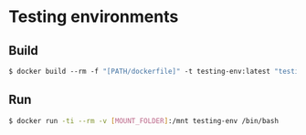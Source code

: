 Testing environments
===

Build
---
```dockerfile
$ docker build --rm -f "[PATH/dockerfile]" -t testing-env:latest "testing-env"
```

Run
---
```bash
$ docker run -ti --rm -v [MOUNT_FOLDER]:/mnt testing-env /bin/bash
```